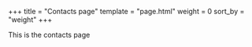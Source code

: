 +++
title = "Contacts page"
template = "page.html"
weight = 0
sort_by = "weight"
+++

This is the contacts page

